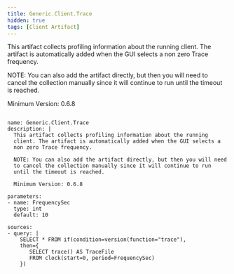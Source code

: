 ```yaml
---
title: Generic.Client.Trace
hidden: true
tags: [Client Artifact]
---
```


This artifact collects profiling information about the running
client. The artifact is automatically added when the GUI selects a
non zero Trace frequency.

NOTE: You can also add the artifact directly, but then you will need
to cancel the collection manually since it will continue to run
until the timeout is reached.

Minimum Version: 0.6.8


<pre><code class="language-yaml">
name: Generic.Client.Trace
description: |
  This artifact collects profiling information about the running
  client. The artifact is automatically added when the GUI selects a
  non zero Trace frequency.

  NOTE: You can also add the artifact directly, but then you will need
  to cancel the collection manually since it will continue to run
  until the timeout is reached.

  Minimum Version: 0.6.8

parameters:
- name: FrequencySec
  type: int
  default: 10

sources:
- query: |
    SELECT * FROM if(condition=version(function=&quot;trace&quot;),
    then={
       SELECT trace() AS TraceFile
       FROM clock(start=0, period=FrequencySec)
    })

</code></pre>

